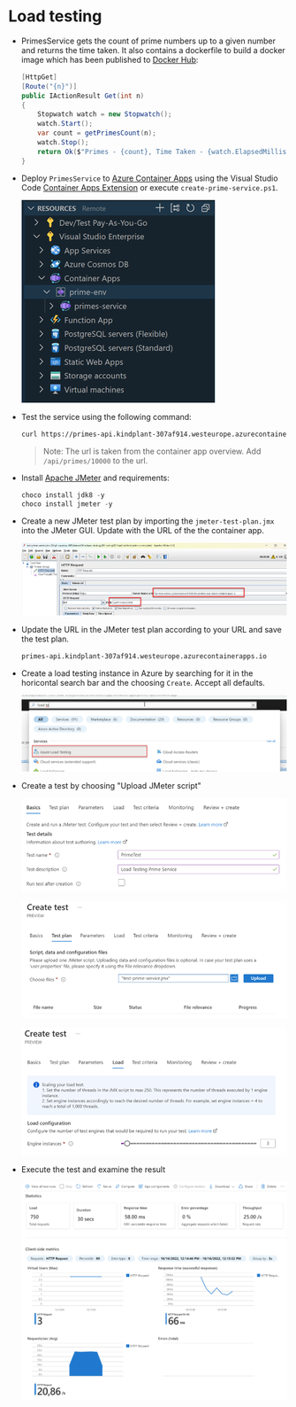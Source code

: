 # Load testing

- PrimesService gets the count of prime numbers up to a given number and returns the time taken. It also contains a dockerfile to build a docker image which has been published to [Docker Hub](https://hub.docker.com/repository/docker/alexander-kastil/primesservice):

    ```c#
    [HttpGet]
    [Route("{n}")]
    public IActionResult Get(int n)
    {
        Stopwatch watch = new Stopwatch();
        watch.Start();
        var count = getPrimesCount(n);
        watch.Stop();
        return Ok($"Primes - {count}, Time Taken - {watch.ElapsedMilliseconds}ms, Instance Id - {Environment.GetEnvironmentVariable("WEBSITE_INSTANCE_ID")}");
    }
    ```

- Deploy `PrimesService` to [Azure Container Apps](https://learn.microsoft.com/en-us/azure/container-apps/) using the Visual Studio Code [Container Apps Extension](https://marketplace.visualstudio.com/items?itemName=ms-azuretools.vscode-azurecontainerapps) or execute `create-prime-service.ps1`.

    ![ext](_images/code-ext.png)

- Test the service using the following command:

    ```bash
    curl https://primes-api.kindplant-307af914.westeurope.azurecontainerapps.io/api/primes/10000
    ```    

    > Note: The url is taken from the container app overview. Add `/api/primes/10000` to the url.

- Install [Apache JMeter](https://jmeter.apache.org/) and requirements:

    ```powershell
    choco install jdk8 -y
    choco install jmeter -y
    ```

- Create a new JMeter test plan by importing the `jmeter-test-plan.jmx` into the JMeter GUI. Update with the URL of the the container app.

    ![JMeter test plan](_images/jmeter.png)    

- Update the URL in the JMeter test plan according to your URL and save the test plan.

    ```bash
    primes-api.kindplant-307af914.westeurope.azurecontainerapps.io
    ```

- Create a load testing instance in Azure by searching for it in the horicontal search bar and the choosing `Create`. Accept all defaults.

    ![Load testing instance](_images/load-testing.png)

- Create a test by choosing "Upload JMeter script"

    ![test1](_images/test-1.png)

    ![test2](_images/test-2.png)

    ![test3](_images/test-3.png)

- Execute the test and examine the result   

    ![test-result](_images/test-result.png)